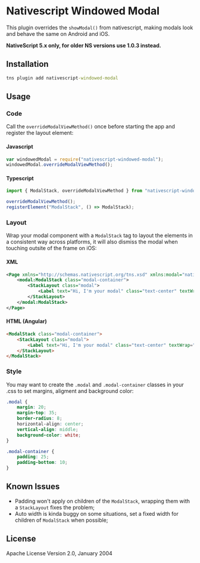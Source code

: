# Nativescript Windowed Modal

This plugin overrides the `showModal()` from nativescript, making modals look and behave the same on Android and iOS.

**NativeScript 5.x only, for older NS versions use 1.0.3 instead.**

## Installation

```cmd
tns plugin add nativescript-windowed-modal
```

## Usage

### Code

Call the `overrideModalViewMethod()` once before starting the app and register the layout element:

#### Javascript

```js
var windowedModal = require("nativescript-windowed-modal");
windowedModal.overrideModalViewMethod();
```

#### Typescript

```ts
import { ModalStack, overrideModalViewMethod } from "nativescript-windowed-modal";

overrideModalViewMethod();
registerElement("ModalStack", () => ModalStack);
```

### Layout

Wrap your modal component with a `ModalStack` tag to layout the elements in a consistent way across platforms, it will also dismiss the modal when touching outsite of the frame on iOS:

#### XML

```xml
<Page xmlns="http://schemas.nativescript.org/tns.xsd" xmlns:modal="nativescript-windowed-modal">
    <modal:ModalStack class="modal-container">
        <StackLayout class="modal">
            <Label text="Hi, I'm your modal" class="text-center" textWrap="true"/>
        </StackLayout>
    </modal:ModalStack>
</Page>
```

#### HTML (Angular)

```html
<ModalStack class="modal-container">
    <StackLayout class="modal">
        <Label text="Hi, I'm your modal" class="text-center" textWrap="true"></Label>
    </StackLayout>
</ModalStack>
```

### Style

You may want to create the `.modal` and `.modal-container` classes in your .css to set margins, aligment and background color:

```css
.modal {
    margin: 20;
    margin-top: 35;
    border-radius: 8;
    horizontal-align: center;
    vertical-align: middle;
    background-color: white;
}

.modal-container {
    padding: 25;
    padding-bottom: 10;
}
```

## Known Issues

- Padding won't apply on children of the `ModalStack`, wrapping them with a `StackLayout` fixes the problem;
- Auto width is kinda buggy on some situations, set a fixed width for children of `ModalStack` when possible;

## License

Apache License Version 2.0, January 2004
